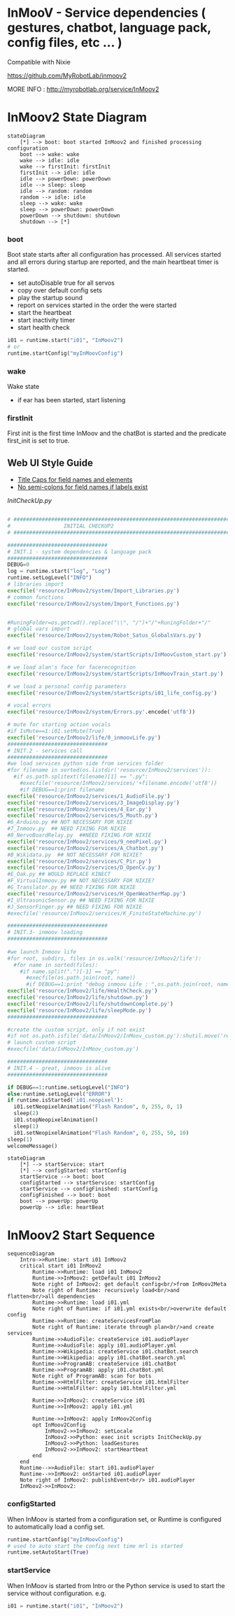 # InMooV - Service dependencies ( gestures, chatbot, language pack, config files, etc ... )    
  
Compatible with Nixie  
  
https://github.com/MyRobotLab/inmoov2
  
  
MORE INFO : http://myrobotlab.org/service/InMoov2


# InMoov2 State Diagram

```mermaid
stateDiagram
    [*] --> boot: boot started InMoov2 and finished processing configuration
    boot --> wake: wake
    wake --> idle: idle
    wake --> firstInit: firstInit
    firstInit --> idle: idle
    idle --> powerDown: powerDown
    idle --> sleep: sleep
    idle --> random: random
    random --> idle: idle
    sleep --> wake: wake
    sleep --> powerDown: powerDown
    powerDown --> shutdown: shutdown
    shutdown --> [*]
```

### boot
Boot state starts after all configuration has processed.
All services started and all errors during startup are reported,
and the main heartbeat timer is started.

* set autoDisable true for all servos
* copy over default config sets
* play the startup sound
* report on services started in the order the were started
* start the heartbeat
* start inactivity timer
* start health check

```python
i01 = runtime.start("i01", "InMoov2")
# or
runtime.startConfig("myInMoovConfig")
```


### wake
Wake state

* if ear has been started, start listening


### firstInit
First init is the first time InMoov and the chatBot is started and
the predicate first_init is set to true.


## Web UI Style Guide
* [Title Caps for field names and elements](https://learn.microsoft.com/en-us/previous-versions/windows/desktop/bb246428(v=vs.85)?redirectedfrom=MSDN)
* [No semi-colons for field names if labels exist](https://ux.stackexchange.com/questions/3611/should-label-and-field-be-separated-with-colon)


_InitCheckUp.py_

```py

# ##############################################################################
#                 INITIAL CHECKUP2
# ##############################################################################

################################
# INIT.1 - system dependencies & language pack
################################
DEBUG=0
log = runtime.start("log", "Log")
runtime.setLogLevel("INFO")
# libraries import
execfile('resource/InMoov2/system/Import_Libraries.py')
# common functions
execfile('resource/InMoov2/system/Import_Functions.py')


#RuningFolder=os.getcwd().replace("\\", "/")+"/"+RuningFolder+"/"
# global vars import
execfile('resource/InMoov2/system/Robot_Satus_GlobalsVars.py')

# we load our custom script
execfile('resource/InMoov2/system/startScripts/InMoovCustom_start.py')

# we load alan's face for facerecognition
execfile('resource/InMoov2/system/startScripts/InMoovTrain_start.py')

# we load a personal config parameters
execfile('resource/InMoov2/system/startScripts/i01_life_config.py')

# vocal errors
execfile('resource/InMoov2/system/Errors.py'.encode('utf8'))

# mute for starting action vocals
#if IsMute==1:i01.setMute(True)
execfile('resource/InMoov2/life/0_inmoovLife.py')
################################
# INIT.2 - services call
################################
#we load services python side from services folder
#for filename in sorted(os.listdir('resource/InMoov2/services')):    
  #if os.path.splitext(filename)[1] == ".py":
    #execfile('resource/InMoov2/services/'+filename.encode('utf8'))
    #if DEBUG==1:print filename
execfile('resource/InMoov2/services/1_AudioFile.py')
execfile('resource/InMoov2/services/3_ImageDisplay.py')
execfile('resource/InMoov2/services/4_Ear.py')
execfile('resource/InMoov2/services/5_Mouth.py')
#6_Arduino.py ## NOT NECESSARY FOR NIXIE
#7_Inmoov.py  ## NEED FIXING FOR NIXIE
#8_NervoBoardRelay.py  ##NEED FIXING FOR NIXIE
execfile('resource/InMoov2/services/9_neoPixel.py')
execfile('resource/InMoov2/services/A_Chatbot.py')
#B_Wikidata.py  ## NOT NECESSARY FOR NIXIE?
execfile('resource/InMoov2/services/C_Pir.py')
execfile('resource/InMoov2/services/D_OpenCv.py')
#E_Oak.py ## WOULD REPLACE KINECT
#F_VirtualInmoov.py ## NOT NECESSARY FOR NIXIE?
#G_Translator.py ## NEED FIXING FOR NIXIE
execfile('resource/InMoov2/services/H_OpenWeatherMap.py')
#I_UltrasonicSensor.py ## NEED FIXING FOR NIXIE
#J_SensorFinger.py ## NEED FIXING FOR NIXIE
#execfile('resource/InMoov2/services/K_FiniteStateMachine.py')

################################ 
# INIT.3- inmoov loading
################################
    
#we launch Inmoov life
#for root, subdirs, files in os.walk('resource/InMoov2/life'):
  #for name in sorted(files):
    #if name.split(".")[-1] == "py":
      #execfile(os.path.join(root, name))
      #if DEBUG==1:print "debug inmoov Life : ",os.path.join(root, name)
execfile('resource/InMoov2/life/HealthCheck.py')
execfile('resource/InMoov2/life/shutdown.py')
execfile('resource/InMoov2/life/shutdownComplete.py')
execfile('resource/InMoov2/life/sleepMode.py')
################################

#create the custom script, only if not exist
#if not os.path.isfile('data/InMoov2/InMoov_custom.py'):shutil.move('resource/InMoov2/custom/InMoov_custom.py','data/InMoov2/custom/InMoov_custom.py')
# launch custom script
#execfile('data/InMoov2/InMoov_custom.py')

################################
# INIT.4 - great, inmoov is alive
################################

if DEBUG==1:runtime.setLogLevel("INFO")
else:runtime.setLogLevel("ERROR")
if runtime.isStarted('i01.neopixel'):    
  i01.setNeopixelAnimation("Flash Random", 0, 255, 0, 1)
  sleep(2)
  i01.stopNeopixelAnimation()
  sleep(1)
  i01.setNeopixelAnimation("Flash Random", 0, 255, 50, 10)
sleep(1)
welcomeMessage()


```


```mermaid
stateDiagram
    [*] --> startService: start
    [*] --> configStarted: startConfig
    startService --> boot: boot
    configStarted --> startService: startConfig
    startService --> configFinished: startConfig
    configFinished --> boot: boot
    boot --> powerUp: powerUp
    powerUp --> idle: heartBeat
```



# InMoov2 Start Sequence
```mermaid
sequenceDiagram
    Intro->>Runtime: start i01 InMoov2
    critical start i01 InMoov2
        Runtime->>Runtime: load i01 InMoov2
        Runtime->>InMoov2: getDefault i01 InMoov2
        Note right of InMoov2: get default config<br/>from InMoov2Meta
        Note right of Runtime: recursively load<br/>and flatten<br/>all dependencies
        Runtime->>Runtime: load i01.yml 
        Note right of Runtime: if i01.yml exists<br/>overwrite default config
        Runtime->>Runtime: createServicesFromPlan
        Note right of Runtime: iterate through plan<br/>and create services
        Runtime->>AudioFile: createService i01.audioPlayer
        Runtime->>AudioFile: apply i01.audioPlayer.yml
        Runtime->>Wikipedia: createService i01.chatBot.search
        Runtime->>Wikipedia: apply i01.chatBot.search.yml
        Runtime->>ProgramAB: createService i01.chatBot
        Runtime->>ProgramAB: apply i01.chatBot.yml
        Note right of ProgramAB: scan for bots
        Runtime->>HtmlFilter: createService i01.htmlFilter
        Runtime->>HtmlFilter: apply i01.htmlFilter.yml

        Runtime->>InMoov2: createService i01
        Runtime->>InMoov2: apply i01.yml

        Runtime->>InMoov2: apply InMoov2Config
        opt InMoov2Config
            InMoov2->>InMoov2: setLocale
            InMoov2->>Python: exec init scripts InitCheckUp.py
            InMoov2->>Python: loadGestures
            InMoov2->>InMoov2: startHeartbeat
        end
    end
    Runtime-->>AudioFile: start i01.audioPlayer
    Runtime-->>InMoov2: onStarted i01.audioPlayer
    Note right of InMoov2: publishEvent<br/> i01.audioPlayer
    InMoov2->>InMoov2: 

```


### configStarted
When InMoov is started from a configuration set, or Runtime is configured to automatically load a config set.
```python
runtime.startConfig("myInMoovConfig")
# used to auto start the config next time mrl is started
runtime.setAutoStart(True)
```

### startService
When InMoov is started from Intro or the Python service is used to start the service without configuration.
e.g.
```python
i01 = runtime.start("i01", "InMoov2")
```

